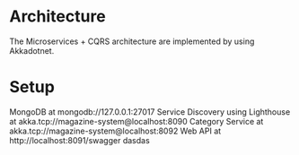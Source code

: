 # Architecture
The Microservices + CQRS architecture are implemented by using Akkadotnet. 
# Setup
MongoDB at mongodb://127.0.0.1:27017
Service Discovery using Lighthouse at akka.tcp://magazine-system@localhost:8090
Category Service at akka.tcp://magazine-system@localhost:8092
Web API at http://localhost:8091/swagger
dasdas
